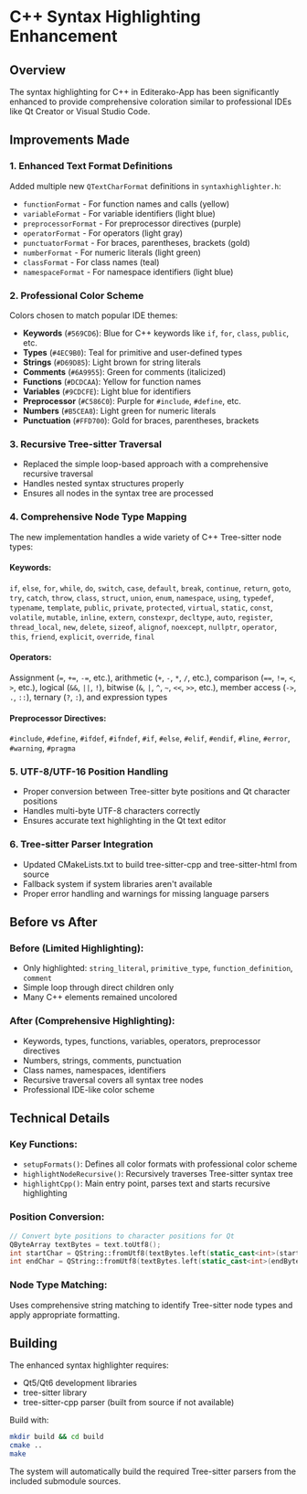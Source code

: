 # C++ Syntax Highlighting Enhancement

## Overview

The syntax highlighting for C++ in Editerako-App has been significantly enhanced to provide comprehensive coloration similar to professional IDEs like Qt Creator or Visual Studio Code.

## Improvements Made

### 1. Enhanced Text Format Definitions
Added multiple new `QTextCharFormat` definitions in `syntaxhighlighter.h`:
- `functionFormat` - For function names and calls (yellow)
- `variableFormat` - For variable identifiers (light blue)  
- `preprocessorFormat` - For preprocessor directives (purple)
- `operatorFormat` - For operators (light gray)
- `punctuatorFormat` - For braces, parentheses, brackets (gold)
- `numberFormat` - For numeric literals (light green)
- `classFormat` - For class names (teal)
- `namespaceFormat` - For namespace identifiers (light blue)

### 2. Professional Color Scheme
Colors chosen to match popular IDE themes:
- **Keywords** (`#569CD6`): Blue for C++ keywords like `if`, `for`, `class`, `public`, etc.
- **Types** (`#4EC9B0`): Teal for primitive and user-defined types
- **Strings** (`#D69D85`): Light brown for string literals
- **Comments** (`#6A9955`): Green for comments (italicized)
- **Functions** (`#DCDCAA`): Yellow for function names
- **Variables** (`#9CDCFE`): Light blue for identifiers
- **Preprocessor** (`#C586C0`): Purple for `#include`, `#define`, etc.
- **Numbers** (`#B5CEA8`): Light green for numeric literals
- **Punctuation** (`#FFD700`): Gold for braces, parentheses, brackets

### 3. Recursive Tree-sitter Traversal
- Replaced the simple loop-based approach with a comprehensive recursive traversal
- Handles nested syntax structures properly
- Ensures all nodes in the syntax tree are processed

### 4. Comprehensive Node Type Mapping
The new implementation handles a wide variety of C++ Tree-sitter node types:

#### Keywords:
`if`, `else`, `for`, `while`, `do`, `switch`, `case`, `default`, `break`, `continue`, `return`, `goto`, `try`, `catch`, `throw`, `class`, `struct`, `union`, `enum`, `namespace`, `using`, `typedef`, `typename`, `template`, `public`, `private`, `protected`, `virtual`, `static`, `const`, `volatile`, `mutable`, `inline`, `extern`, `constexpr`, `decltype`, `auto`, `register`, `thread_local`, `new`, `delete`, `sizeof`, `alignof`, `noexcept`, `nullptr`, `operator`, `this`, `friend`, `explicit`, `override`, `final`

#### Operators:
Assignment (`=`, `+=`, `-=`, etc.), arithmetic (`+`, `-`, `*`, `/`, etc.), comparison (`==`, `!=`, `<`, `>`, etc.), logical (`&&`, `||`, `!`), bitwise (`&`, `|`, `^`, `~`, `<<`, `>>`, etc.), member access (`->`, `.`, `::`), ternary (`?`, `:`), and expression types

#### Preprocessor Directives:
`#include`, `#define`, `#ifdef`, `#ifndef`, `#if`, `#else`, `#elif`, `#endif`, `#line`, `#error`, `#warning`, `#pragma`

### 5. UTF-8/UTF-16 Position Handling
- Proper conversion between Tree-sitter byte positions and Qt character positions
- Handles multi-byte UTF-8 characters correctly
- Ensures accurate text highlighting in the Qt text editor

### 6. Tree-sitter Parser Integration
- Updated CMakeLists.txt to build tree-sitter-cpp and tree-sitter-html from source
- Fallback system if system libraries aren't available
- Proper error handling and warnings for missing language parsers

## Before vs After

### Before (Limited Highlighting):
- Only highlighted: `string_literal`, `primitive_type`, `function_definition`, `comment`
- Simple loop through direct children only
- Many C++ elements remained uncolored

### After (Comprehensive Highlighting):
- Keywords, types, functions, variables, operators, preprocessor directives
- Numbers, strings, comments, punctuation
- Class names, namespaces, identifiers
- Recursive traversal covers all syntax tree nodes
- Professional IDE-like color scheme

## Technical Details

### Key Functions:
- `setupFormats()`: Defines all color formats with professional color scheme
- `highlightNodeRecursive()`: Recursively traverses Tree-sitter syntax tree
- `highlightCpp()`: Main entry point, parses text and starts recursive highlighting

### Position Conversion:
```cpp
// Convert byte positions to character positions for Qt
QByteArray textBytes = text.toUtf8();
int startChar = QString::fromUtf8(textBytes.left(static_cast<int>(startByte))).length();
int endChar = QString::fromUtf8(textBytes.left(static_cast<int>(endByte))).length();
```

### Node Type Matching:
Uses comprehensive string matching to identify Tree-sitter node types and apply appropriate formatting.

## Building

The enhanced syntax highlighter requires:
- Qt5/Qt6 development libraries
- tree-sitter library
- tree-sitter-cpp parser (built from source if not available)

Build with:
```bash
mkdir build && cd build
cmake ..
make
```

The system will automatically build the required Tree-sitter parsers from the included submodule sources.